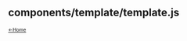 ## components/template/template.js<a name="__top"></a>

<sub><sup>[&larr;Home](index.md)</sup></sub>



